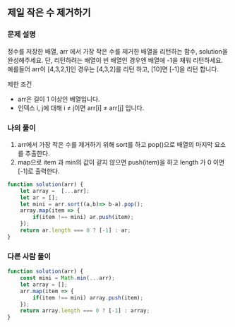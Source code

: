 ## 제일 작은 수 제거하기
### 문제 설명
정수를 저장한 배열, arr 에서 가장 작은 수를 제거한 배열을 리턴하는 함수, solution을 완성해주세요. 단, 리턴하려는 배열이 빈 배열인 경우엔 배열에 -1을 채워 리턴하세요. 예를들어 arr이 [4,3,2,1]인 경우는 [4,3,2]를 리턴 하고, [10]면 [-1]을 리턴 합니다.

제한 조건
- arr은 길이 1 이상인 배열입니다.
- 인덱스 i, j에 대해 i ≠ j이면 arr[i] ≠ arr[j] 입니다.

### 나의 풀이
1. arr에서 가장 작은 수를 제거하기 위해 sort를 하고 pop()으로 배열의 마지막 요소를 추출한다.
2. map으로 item 과 min의 값이 같지 않으면 push(item)을 하고 length 가 0 이면 [-1]로 출력한다.
```jsx
function solution(arr) {
    let array =  [...arr];
    let ar = [];
    let mini = arr.sort((a,b)=> b-a).pop();
    array.map(item => {
        if(item !== mini) ar.push(item);
    });
    return ar.length === 0 ? [-1] : ar;
}
```

### 다른 사람 풀이
```jsx
function solution(arr) {
    const mini = Math.min(...arr);
    let array = [];
    arr.map(item => {
        if(item !== mini) array.push(item);
    });
    return array.length === 0 ? [-1] : array;
}
```
